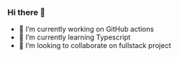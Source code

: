 ### Hi there 👋

- 🔭 I’m currently working on GitHub actions
- 🌱 I’m currently learning Typescript
- 👯 I’m looking to collaborate on fullstack project
